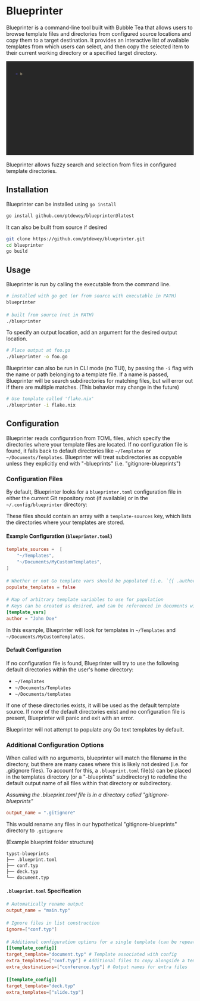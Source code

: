 # Blueprinter

Blueprinter is a command-line tool built with Bubble Tea that allows users to browse template files and directories from configured source locations and copy them to a target destination. It provides an interactive list of available templates from which users can select, and then copy the selected item to their current working directory or a specified target directory.

![Blueprinter Example Usage](./assets/example.gif)

Blueprinter allows fuzzy search and selection from files in configured template directories.


## Installation

Blueprinter can be installed using `go install`

```bash
go install github.com/ptdewey/blueprinter@latest
```

It can also be built from source if desired
```bash
git clone https://github.com/ptdewey/blueprinter.git
cd blueprinter
go build
```

## Usage

Blueprinter is run by calling the executable from the command line.

```bash
# installed with go get (or from source with executable in PATH)
blueprinter

# built from source (not in PATH)
./blueprinter
```

To specify an output location, add an argument for the desired output location.

```bash
# Place output at foo.go
./blueprinter -o foo.go
```

Blueprinter can also be run in CLI mode (no TUI), by passing the `-i` flag with the name or path belonging to a template file.
If a name is passed, Blueprinter will be search subdirectories for matching files, but will error out if there are multiple matches. (This behavior may change in the future)

```bash
# Use template called 'flake.nix'
./blueprinter -i flake.nix
```

## Configuration

Blueprinter reads configuration from TOML files, which specify the directories where your template files are located. If no configuration file is found, it falls back to default directories like `~/Templates` or `~/Documents/Templates`.
Blueprinter will treat subdirectories as copyable unless they explicitly end with "-blueprints" (i.e. "gitignore-blueprints")

### Configuration Files

By default, Blueprinter looks for a `blueprinter.toml` configuration file in either the current Git repository root (if available) or in the `~/.config/blueprinter` directory:

These files should contain an array with a `template-sources` key, which lists the directories where your templates are stored.

#### Example Configuration (`blueprinter.toml`)

```toml
template_sources =  [
    "~/Templates",
    "~/Documents/MyCustomTemplates",
]

# Whether or not Go template vars should be populated (i.e. `{{ .author }}` -> `John Doe`)
populate_templates = false

# Map of arbitrary template variables to use for population
# Keys can be created as desired, and can be referenced in documents with `{{ .key_name }}`
[template_vars]
author = "John Doe"
```

In this example, Blueprinter will look for templates in `~/Templates` and `~/Documents/MyCustomTemplates`.

#### Default Configuration

If no configuration file is found, Blueprinter will try to use the following default directories within the user's home directory:

- `~/Templates`
- `~/Documents/Templates`
- `~/Documents/templates`

If one of these directories exists, it will be used as the default template source. If none of the default directories exist and no configuration file is present, Blueprinter will panic and exit with an error.

Blueprinter will not attempt to populate any Go text templates by default.


### Additional Configuration Options

When called with no arguments, blueprinter will match the filename in the directory, but there are many cases where this is likely not desired (i.e. for .gitignore files).
To account for this, a `.blueprint.toml` file(s) can be placed in the templates directory (or a "-blueprints" subdirectory) to redefine the default output name of all files within that directory or subdirectory.

*Assuming the .blueprint.toml file is in a directory called "gitignore-blueprints"*

```toml
output_name = ".gitignore"
```

This would rename any files in our hypothetical "gitignore-blueprints" directory to `.gitignore`


(Example blueprint folder structure)
```
typst-blueprints
├── .blueprint.toml
├── conf.typ
├── deck.typ
└── document.typ
```


#### `.blueprint.toml` Specification

```toml
# Automatically rename output
output_name = "main.typ"

# Ignore files in list construction
ignore=["conf.typ"]

# Additional configuration options for a single template (can be repeated as many times as necessary)
[[template_config]]
target_template="document.typ" # Template associated with config
extra_templates=["conf.typ"] # Additional files to copy alongside a template
extra_destinations=["conference.typ"] # Output names for extra files

[[template_config]]
target_template="deck.typ"
extra_templates=["slide.typ"]
```

